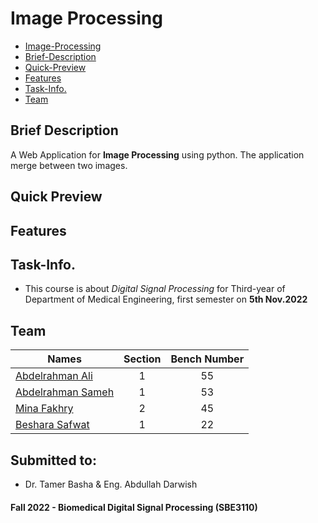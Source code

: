 # Image Processing
 - [Image-Processing](#image-processing)
  - [Brief-Description](#brief-description)
  - [Quick-Preview](#quick-preview)
  - [Features](#features)
  - [Task-Info.](#task-info.)
  - [Team](#team)

## Brief Description
A Web Application for **Image Processing** using python. The application merge between two images.



## Quick Preview



## Features


## Task-Info. 
- This course is about _Digital Signal Processing_ for Third-year of Department of Medical Engineering, first semester on **5th Nov.2022**

## Team 
  | Names                                                       | Section   | Bench Number   |
  | ----------------------------------------------------------- | :-------: | :------------: |
  | [Abdelrahman Ali](https://github.com/abdelrahman-ali123)    |     1     |      55        |
  | [Abdelrahman Sameh](https://github.com/AbdelrahmanSameh1)   |     1     |      53        |
  | [Mina Fakhry](https://github.com/MInaAzer01)                |     2     |      45        |
  | [Beshara Safwat](https://github.com/BesharaSafwat)          |     1     |      22        |
  

## Submitted to:
- Dr. Tamer Basha & Eng. Abdullah Darwish


#### Fall 2022 - Biomedical Digital Signal Processing (SBE3110)
